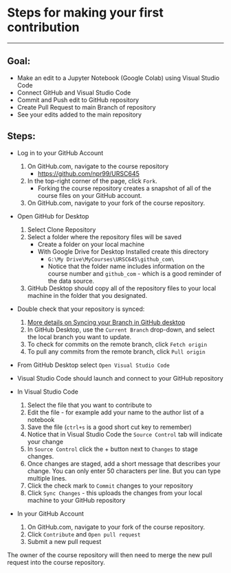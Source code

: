 # Steps for making your first contribution
---

## Goal: 
- Make an edit to a Jupyter Notebook (Google Colab) using Visual Studio Code
- Connect GitHub and Visual Studio Code
- Commit and Push edit to GitHub repository
- Create Pull Request to main Branch of repository
- See your edits added to the main repository

## Steps:
* Log in to your GitHub Account
    1. On GitHub.com, navigate to the course repository
        * https://github.com/npr99/URSC645
    2. In the top-right corner of the page, click `Fork`.
        * Forking the course repository creates a snapshot of all of the course files on your GitHub account.
    3. On GitHub.com, navigate to your fork of the course repository.

* Open GitHub for Desktop
    1. Select Clone Repository
    2. Select a folder where the repository files will be saved
        * Create a folder on your local machine
        * With Google Drive for Desktop Installed create this directory
            * `G:\My Drive\MyCourses\URSC645\github_com\`
            * Notice that the folder name includes information on the course number and `github_com` - which is a good reminder of the data source.
    3. GitHub Desktop should copy all of the repository files to your local machine in the folder that you designated. 

* Double check that your repository is synced:
    1. <a href="https://docs.github.com/en/desktop/contributing-and-collaborating-using-github-desktop/keeping-your-local-repository-in-sync-with-github/syncing-your-branch" target="_blank">More details on Syncing your Branch in GitHub desktop</a>
    2. In GitHub Desktop, use the `Current Branch` drop-down, and select the local branch you want to update.
    3. To check for commits on the remote branch, click `Fetch origin`
    4. To pull any commits from the remote branch, click `Pull origin`
    
* From GitHub Desktop select `Open Visual Studio Code`
* Visual Studio Code should launch and connect to your GitHub repository

* In Visual Studio Code
    1. Select the file that you want to contribute to
    2. Edit the file - for example add your name to the author list of a notebook
    3. Save the file (`ctrl+s` is a good short cut key to remember)
    4. Notice that in Visual Studio Code the `Source Control` tab will indicate your change
    5. In `Source Control` click the + button next to `Changes` to stage changes.
    6. Once changes are staged, add a short message that describes your change. You can only enter 50 characters per line. But you can type multiple lines.
    7. Click the check mark to `Commit` changes to your repository
    8. Click `Sync Changes` - this uploads the changes from your local machine to your GitHub repository

* In your GitHub Account
    1. On GitHub.com, navigate to your fork of the course repository.
    2. Click `Contribute` and `Open pull request`
    3. Submit a new pull request 
    
The owner of the course repository will then need to merge the new pull request into the course repository.
